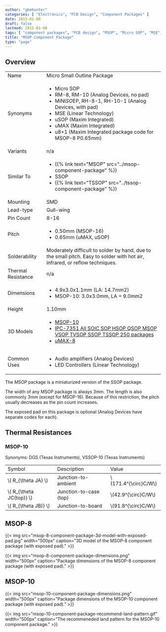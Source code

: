 ```yaml
---
author: "gbmhunter"
categories: [ "Electronics", "PCB Design", "Component Packages" ]
date: 2015-01-08
draft: false
lastmod: 2015-01-08
tags: [ "component packages", "PCB design", "MSOP", "Micro SOP", "MSE", "uSOP", "uMAX", "RM-8", "RM-10" ]
title: "MSOP Component Package"
type: "page"
---
```


## Overview

<table>
  <tbody>
    <tr>
      <td>Name</td>
      <td>Micro Small Outline Package</td>
    </tr>
    <tr>
      <td>Synonyms</td>
      <td>
        <ul>
          <li>Micro SOP</li>
          <li>RM-8, RM-10 (Analog Devices, no pad)</li>
          <li>MINI<em>SO</em>EP, RH-8-1, RH-10-1 (Analog Devices, with pad)</li>
          <li>MSE (Linear Technology)</li>
          <li>uSOP (Maxim Integrated)</li>
          <li>uMAX (Maxim Integrated)</li>
          <li>u8+1 (Maxim Integrated package code for MSOP-8 P0.65mm)</li>
        </ul>
      </td>
    </tr>
    <tr>
      <td>Variants</td>
      <td>n/a</td>
    </tr>
    <tr>
      <td>Similar To</td>
      <td>
        <ul>
          <li>{{% link text="MSOP" src="../msop-component-package" %}}</li>
          <li>SSOP</li>
          <li>{{% link text="TSSOP" src="../tssop-component-package" %}}</li>
        </ul>
      </td>      
    </tr>
    <tr>
      <td>Mounting</td>
      <td>SMD</td>
    </tr>
    <tr>
      <td>Lead-type</td>
      <td>Gull-wing</td>
    </tr>
    <tr>
      <td>Pin Count</td>
      <td>8-16</td>
    </tr>
    <tr>
      <td>Pitch</td>
      <td>
        <ul>
          <li>0.50mm (MSOP-16)</li>
          <li>0.65mm (uMAX, uSOP)</li>
        </ul>
      </td>
    </tr>
    <tr>
      <td>Solderability</td>
      <td>Moderately difficult to solder by hand, due to the small pitch. Easy to solder with hot air, infrared, or reflow techniques.</td>
    </tr>
    <tr>
      <td>Thermal Resistance</td>
      <td>n/a</td>
    </tr>
    <tr>
      <td>Dimensions</td>
      <td>
        <ul>
          <li>4.9x3.0x1.1mm (LA: 14.7mm2)</li>
          <li>MSOP-10: 3.0x3.0mm, LA = 9.0mm2</li>
        </ul>
      </td>
    </tr>
    <tr>
      <td>Height</td>
      <td>1.10mm</td>
    </tr>
    <tr>
      <td>3D Models</td>
      <td>
        <ul>
          <li><a href="http://www.3dcontentcentral.com/secure/download-model.aspx?catalogid=171&amp;id=205903">MSOP-10</a></li>
          <li><a href="http://www.3dcontentcentral.com/secure/download-model.aspx?catalogid=171&amp;id=225862">IPC-7351 All SOIC SOP HSOP QSOP MSOP VSOP TVSOP SSOP TSSOP 250 packages</a></li>
          <li><a href="http://www.3dcontentcentral.com/Download-Model.aspx?catalogid=171&amp;id=165793">uMAX-8</a></li>
        </ul>
      </td>
    </tr>
    <tr>
      <td>Common Uses</td>
      <td>
        <ul>
          <li>Audio amplifiers (Analog Devices)</li>
          <li>LED Controllers (Linear Technology)</li>
        </ul>
      </td>
    </tr>
  </tbody>
</table>

The _MSOP_ package is a miniaturized version of the SSOP package.

The width of any MSOP package is always 3mm. The length is also commonly 3mm (except for MSOP-16). Because of this restriction, the pitch usually decreases as the pin count increases.

The exposed pad on this package is optional (Analog Devices have separate codes for each).

## Thermal Resistances

### MSOP-10

Synonyms: DGS (Texas Instruments), VSSOP-10 (Texas Instruments)

<table>
  <tr>
    <td>Symbol</td>
    <td>Description</td>
    <td>Value</td>
  </tr>
  <tbody>
    <tr>
      <td>\( R_{\theta JA} \)</td>
      <td>Junction-to-ambient</td>
      <td>\(171.4^{\circ}C/W\)</td>
    </tr>
    <tr>
      <td>\( R_{\theta JC(top)} \)</td>
      <td>Junction-to-case (top)</td>
      <td>\(42.9^{\circ}C/W\)</td>
    </tr>
    <tr>
      <td>\( R_{\theta JB)} \)</td>
      <td>Junction-to-board</td>
      <td>\(91.8^{\circ}C/W\)</td>
    </tr>
  </tbody>
</table>

## MSOP-8

{{< img src="msop-8-component-package-3d-model-with-exposed-pad.jpg" width="500px" caption="3D model of the MSOP-8 component package (with exposed pad)." >}}

{{< img src="msop-8-component-package-dimensions.png" width="500px" caption="Package dimensions of the MSOP-8 component package (with exposed pad)." >}}

## MSOP-10

{{< img src="msop-10-component-package-dimensions.png" width="500px" caption="Package dimensions of the MSOP-10 component package (with exposed pad)." >}}

{{< img src="msop-10-component-package-recommend-land-pattern.gif" width="500px" caption="The recommeneded land pattern for the MSOP-10 component package." >}}